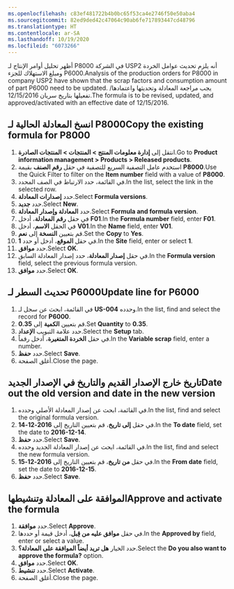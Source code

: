 ```yaml
---
ms.openlocfilehash: c83ef481722b4b0bc65f53ca4e2746f50e50aba4
ms.sourcegitcommit: 82ed9ded42c47064c90ab6fe717893447cd48796
ms.translationtype: HT
ms.contentlocale: ar-SA
ms.lasthandoff: 10/19/2020
ms.locfileid: "6073266"
---
```

<span data-ttu-id="bec5f-101">أظهر تحليل أوامر الإنتاج لـ P8000 في الشركة USP2 أنه يلزم تحديث عوامل الخردة ومبلغ الاستهلاك للجزء P6000.</span><span class="sxs-lookup"><span data-stu-id="bec5f-101">Analysis of the production orders for P8000 in company USP2 have shown that the scrap factors and consumption amount of part P6000 need to be updated.</span></span> <span data-ttu-id="bec5f-102">يجب مراجعة المعادلة وتحديثها واعتمادها/تفعيلها بتاريخ سريان 12/15/2016.</span><span class="sxs-lookup"><span data-stu-id="bec5f-102">The formula is to be revised, updated, and approved/activated with an effective date of 12/15/2016.</span></span>

## <a name="copy-the-existing-formula-for-p8000"></a><span data-ttu-id="bec5f-103">انسخ المعادلة الحالية لـ P8000</span><span class="sxs-lookup"><span data-stu-id="bec5f-103">Copy the existing formula for P8000</span></span>

1.  <span data-ttu-id="bec5f-104">انتقل إلى **إدارة معلومات المنتج > المنتجات > المنتجات الصادرة**.</span><span class="sxs-lookup"><span data-stu-id="bec5f-104">Go to **Product information management > Products > Released products**.</span></span>
2.  <span data-ttu-id="bec5f-105">استخدم عامل التصفية السريع للتصفية في حقل **رقم الصنف** بقيمة **P8000**.</span><span class="sxs-lookup"><span data-stu-id="bec5f-105">Use the Quick Filter to filter on the **Item number** field with a value of **P8000**.</span></span>
3.  <span data-ttu-id="bec5f-106">في القائمة، حدد الارتباط في الصف المحدد.</span><span class="sxs-lookup"><span data-stu-id="bec5f-106">In the list, select the link in the selected row.</span></span>
4.  <span data-ttu-id="bec5f-107">حدد **إصدارات المعادلة**.</span><span class="sxs-lookup"><span data-stu-id="bec5f-107">Select **Formula versions**.</span></span>
5.  <span data-ttu-id="bec5f-108">حدد **جديد**.</span><span class="sxs-lookup"><span data-stu-id="bec5f-108">Select **New**.</span></span>
6.  <span data-ttu-id="bec5f-109">حدد **المعادلة وإصدار المعادلة**.</span><span class="sxs-lookup"><span data-stu-id="bec5f-109">Select **Formula and formula version**.</span></span>
7.  <span data-ttu-id="bec5f-110">في حقل **رقم المعادلة**، أدخل **F01**.</span><span class="sxs-lookup"><span data-stu-id="bec5f-110">In the **Formula number** field, enter **F01**.</span></span>
8.  <span data-ttu-id="bec5f-111">في الحقل **الاسم**، أدخل **V01**.</span><span class="sxs-lookup"><span data-stu-id="bec5f-111">In the **Name** field, enter **V01**.</span></span>
9.  <span data-ttu-id="bec5f-112">قم بتعيين **النسخة** إلى **نعم**.</span><span class="sxs-lookup"><span data-stu-id="bec5f-112">Set the **Copy** to **Yes**.</span></span>
10. <span data-ttu-id="bec5f-113">في حقل **الموقع**، أدخل أو حدد **1**.</span><span class="sxs-lookup"><span data-stu-id="bec5f-113">In the **Site** field, enter or select **1**.</span></span>
11. <span data-ttu-id="bec5f-114">حدد **موافق**.</span><span class="sxs-lookup"><span data-stu-id="bec5f-114">Select **OK**.</span></span>
12. <span data-ttu-id="bec5f-115">في حقل **إصدار المعادلة**، حدد إصدار المعادلة السابق.</span><span class="sxs-lookup"><span data-stu-id="bec5f-115">In the **Formula version** field, select the previous formula version.</span></span>
13. <span data-ttu-id="bec5f-116">حدد **موافق**.</span><span class="sxs-lookup"><span data-stu-id="bec5f-116">Select **OK**.</span></span>

## <a name="update-line-for-p6000"></a><span data-ttu-id="bec5f-117">تحديث السطر لـ P6000</span><span class="sxs-lookup"><span data-stu-id="bec5f-117">Update line for P6000</span></span>
 
1.  <span data-ttu-id="bec5f-118">في القائمة، ابحث عن سجل لـ **US-004** وحدده.</span><span class="sxs-lookup"><span data-stu-id="bec5f-118">In the list, find and select the record for **P6000**.</span></span>
2.  <span data-ttu-id="bec5f-119">قم بتعيين **الكمية** إلى **0.35**.</span><span class="sxs-lookup"><span data-stu-id="bec5f-119">Set **Quantity** to **0.35**.</span></span>
3.  <span data-ttu-id="bec5f-120">حدد علامة التبويب **الإعداد**.</span><span class="sxs-lookup"><span data-stu-id="bec5f-120">Select the **Setup** tab.</span></span>
4.  <span data-ttu-id="bec5f-121">في حقل **الخردة المتغيرة**، أدخل رقماً.</span><span class="sxs-lookup"><span data-stu-id="bec5f-121">In the **Variable scrap** field, enter a number.</span></span>
5.  <span data-ttu-id="bec5f-122">حدد **حفظ**.</span><span class="sxs-lookup"><span data-stu-id="bec5f-122">Select **Save**.</span></span>
6.  <span data-ttu-id="bec5f-123">أغلق الصفحة.</span><span class="sxs-lookup"><span data-stu-id="bec5f-123">Close the page.</span></span>

## <a name="date-out-the-old-version-and-date-in-the-new-version"></a><span data-ttu-id="bec5f-124">تاريخ خارج الإصدار القديم والتاريخ في الإصدار الجديد</span><span class="sxs-lookup"><span data-stu-id="bec5f-124">Date out the old version and date in the new version</span></span>
 
1.  <span data-ttu-id="bec5f-125">في القائمة، ابحث عن إصدار المعادلة الأصلي وحدده.</span><span class="sxs-lookup"><span data-stu-id="bec5f-125">In the list, find and select the original formula version.</span></span>
2.  <span data-ttu-id="bec5f-126">في حقل **إلى ‏‏تاريخ**، قم بتعيين التاريخ إلى **2016-12-14**.</span><span class="sxs-lookup"><span data-stu-id="bec5f-126">In the **To date** field, set the date to **2016-12-14**.</span></span>
3.  <span data-ttu-id="bec5f-127">حدد **حفظ**.</span><span class="sxs-lookup"><span data-stu-id="bec5f-127">Select **Save**.</span></span>
4.  <span data-ttu-id="bec5f-128">في القائمة، ابحث عن إصدار المعادلة الجديد وحدده.</span><span class="sxs-lookup"><span data-stu-id="bec5f-128">In the list, find and select the new formula version.</span></span>
5.  <span data-ttu-id="bec5f-129">في حقل **من ‏‏تاريخ**، قم بتعيين التاريخ إلى **2016-12-15**.</span><span class="sxs-lookup"><span data-stu-id="bec5f-129">In the **From date** field, set the date to **2016-12-15**.</span></span>
6.  <span data-ttu-id="bec5f-130">حدد **حفظ**.</span><span class="sxs-lookup"><span data-stu-id="bec5f-130">Select **Save**.</span></span>

## <a name="approve-and-activate-the-formula"></a><span data-ttu-id="bec5f-131">الموافقة على المعادلة وتنشيطها</span><span class="sxs-lookup"><span data-stu-id="bec5f-131">Approve and activate the formula</span></span>

1.  <span data-ttu-id="bec5f-132">حدد **موافقة**.</span><span class="sxs-lookup"><span data-stu-id="bec5f-132">Select **Approve**.</span></span>
2.  <span data-ttu-id="bec5f-133">في حقل **موافق عليه من قِبل**، أدخل قيمة أو حددها.</span><span class="sxs-lookup"><span data-stu-id="bec5f-133">In the **Approved by** field, enter or select a value.</span></span>
3.  <span data-ttu-id="bec5f-134">حدد الخيار **هل تريد أيضاً الموافقة على المعادلة؟**.</span><span class="sxs-lookup"><span data-stu-id="bec5f-134">Select the **Do you also want to approve the formula?** option.</span></span>
4.  <span data-ttu-id="bec5f-135">حدد **موافق**.</span><span class="sxs-lookup"><span data-stu-id="bec5f-135">Select **OK**.</span></span>
5.  <span data-ttu-id="bec5f-136">حدد **تنشيط**.</span><span class="sxs-lookup"><span data-stu-id="bec5f-136">Select **Activate**.</span></span>
6.  <span data-ttu-id="bec5f-137">أغلق الصفحة.</span><span class="sxs-lookup"><span data-stu-id="bec5f-137">Close the page.</span></span>
